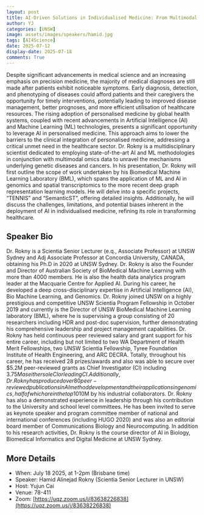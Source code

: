 ```yaml
---
layout: post
title: AI-Driven Solutions in Individualised Medicine: From Multimodal Omics Data to Disease Diagnosis and Biomarker Discovery
author: YJ
categories: [UNSW]
image: assets/images/speakers/hamid.jpg
tags: [AI4Science]
date: 2025-07-12
display-date: 2025-07-18
comments: True
---
```

Despite significant advancements in medical science and an increasing emphasis on precision medicine, the majority of medical diagnoses are still made after patients exhibit noticeable symptoms. Early diagnosis, detection, and phenotyping of diseases could afford patients and their caregivers the opportunity for timely interventions, potentially leading to improved disease management, better prognoses, and more efficient utilisation of healthcare resources. The rising adoption of personalised medicine by global health systems, coupled with recent advancements in Artificial Intelligence (AI) and Machine Learning (ML) technologies, presents a significant opportunity to leverage AI in personalised medicine. This approach aims to lower the barriers to the clinical integration of personalised medicine, addressing a critical unmet need in the healthcare sector. Dr. Rokny is a multidisciplinary scientist dedicated to employing state-of-the-art AI and ML methodologies in conjunction with multimodal omics data to unravel the mechanisms underlying genetic diseases and cancers. In his presentation, Dr. Rokny will first outline the scope of work undertaken by his Biomedical Machine Learning Laboratory (BML), which spans the application of ML and AI in genomics and spatial transcriptomics to the more recent deep graph representation learning models. He will delve into a specific projects, “TENNIS” and “SemanticST”, offering detailed insights. Additionally, he will discuss the challenges, limitations, and potential biases inherent in the deployment of AI in individualised medicine, refining its role in transforming healthcare.


## Speaker Bio

Dr. Rokny is a Scientia Senior Lecturer (e.q., Associate Professor) at UNSW Sydney and Adj Associate Professor at Concordia University, CANADA, obtaining his Ph.D in 2020 at UNSW Sydney. Dr. Rokny is also the Founder and Director of Australian Society of BioMedical Machine Learning with more than 4000 members. He is also the health data analytics program leader at the Macquarie Centre for Applied AI. During his career, he developed a deep cross-disciplinary expertise in Artificial Intelligence (AI), Bio Machine Learning, and Genomics. Dr. Rokny joined UNSW on a highly prestigious and competitive UNSW Scientia Program Fellowship in October 2019 and currently is the Director of UNSW BioMedical Machine Learning laboratory (BML), where he is supervising a group consisting of 20 researchers including HDR and post-doc supervision, further demonstrating his comprehensive leadership and project management capabilities. Dr. Rokny has held continuous peer reviewed salary and grant support for his entire career, including but not limited to two WA Department of Health Merit Fellowships, two UNSW Scientia Fellowship, Tyree Foundation Institute of Health Engineering, and ARC DECRA. Totally, throughout his career, he has received 28 prizes/awards and also was able to secure over $5.2M peer-reviewed grants as Chief Investigator (CI) including $3.75M as either sole CI or leading CI. Additionally, Dr. Rokny has produced over 80 peer-reviewed publications in AI method development and their applications in genomics, half of which are in the top 10% of the fields (45 as the leading author), evidencing his impact with over 4,100 citations and a h-index of 36. He has also a strong relationship with industry, in which his expertise in AI and ML has been funded >$10M by his industrial collaborators. Dr. Rokny has also a demonstrated experience in leadership through his contribution to the University and school level committees. He has been invited to serve as keynote speaker and program committee member of national and international conferences (including HUGO 2020) and was also an editorial board member of Communications Biology and Neurocomputing. In addition to his research activities, Dr. Rokny is the course director of AI in Biology, Biomedical Informatics and Digital Medicine at UNSW Sydney.


## More Details

- When: July 18 2025, at 1-2pm (Brisbane time)
- Speaker: Hamid Alinejad Rokny (Scientia Senior Lecturer in UNSW)
- Host: Yujun Cai
- Venue: 78-411
- Zoom: [https://uqz.zoom.us/j/83638226838](https://uqz.zoom.us/j/83638226838) 
